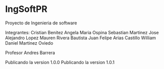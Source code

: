 # IngSoftPR

Proyecto de Ingenieria de software

Integrantes:
Cristian Benitez
Angela Maria Ospina
Sebastian Martinez
Jose Alejandro Lopez
Mauren Rivera Bautista
Juan Felipe Arias Castillo
William Daniel Martinez Oviedo



Profesor Andres Barrera

Publicando la version 1.0.0
Publicando la version 1.0.1



